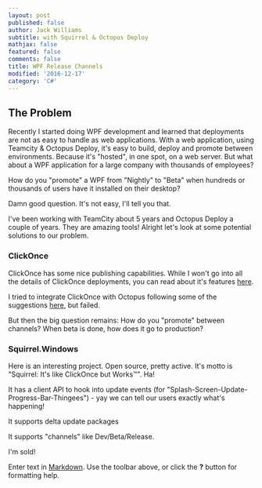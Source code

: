 ```yaml
---
layout: post
published: false
author: Jack Williams
subtitle: with Squirrel & Octopus Deploy
mathjax: false
featured: false
comments: false
title: WPF Release Channels
modified: '2016-12-17'
category: 'C#'
---
```

## The Problem

Recently I started doing WPF development and learned that deployments are not as easy to handle as web applications. With a web application, using Teamcity & Octopus Deploy, it's easy to build, deploy and promote between environments. Because it's "hosted", in one spot, on a web server. But what about a WPF application for a large company with thousands of employees?

How do you "promote" a WPF from "Nightly" to "Beta" when hundreds or thousands of users have it installed on their desktop?

Damn good question. It's not easy, I'll tell you that.

I've been working with TeamCity about 5 years and Octopus Deploy a couple of years. They are amazing tools! Alright let's look at some potential solutions to our problem.

### ClickOnce

ClickOnce has some nice publishing capabilities. While I won't go into all the details of ClickOnce deployments, you can read about it's features [here](https://msdn.microsoft.com/en-us/library/t71a733d.aspx).

I tried to integrate ClickOnce with Octopus following some of the suggestions [here](http://help.octopusdeploy.com/discussions/questions/2434-deploying-clickonce-application), but failed.

But then the big question remains: How do you "promote" between channels? When beta is done, how does it go to production?

### Squirrel.Windows

Here is an interesting project. Open source, pretty active. It's motto is "Squirrel: It's like ClickOnce but Works™". Ha!

It has a client API to hook into update events (for "Splash-Screen-Update-Progress-Bar-Thingees") - yay we can tell our users exactly what's happening!

It supports delta update packages

It supports "channels" like Dev/Beta/Release.

I'm sold!






Enter text in [Markdown](http://daringfireball.net/projects/markdown/). Use the toolbar above, or click the **?** button for formatting help.
